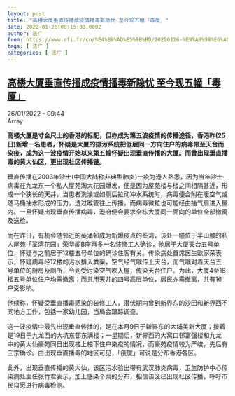 ```yaml
---
layout: post
title: "高楼大厦垂直传播成疫情播毒新隐忧 至今现五幢「毒厦」"
date: 2022-01-26T09:15:03.000Z
author: 法广
from: https://www.rfi.fr/cn/%E4%B8%AD%E5%9B%BD/20220126-%E9%AB%98%E6%A5%BC%E5%A4%A7%E5%8E%A6%E5%9E%82%E7%9B%B4%E4%BC%A0%E6%92%AD%E6%88%90%E7%96%AB%E6%83%85%E6%92%AD%E6%AF%92%E6%96%B0%E9%9A%90%E5%BF%A7-%E8%87%B3%E4%BB%8A%E7%8E%B0%E4%BA%94%E5%B9%A2-%E6%AF%92%E5%8E%A6
tags: [ 法广 ]
categories: [ 法广 ]
---
```

<!--1643188503000-->
[高楼大厦垂直传播成疫情播毒新隐忧 至今现五幢「毒厦」](https://www.rfi.fr/cn/%E4%B8%AD%E5%9B%BD/20220126-%E9%AB%98%E6%A5%BC%E5%A4%A7%E5%8E%A6%E5%9E%82%E7%9B%B4%E4%BC%A0%E6%92%AD%E6%88%90%E7%96%AB%E6%83%85%E6%92%AD%E6%AF%92%E6%96%B0%E9%9A%90%E5%BF%A7-%E8%87%B3%E4%BB%8A%E7%8E%B0%E4%BA%94%E5%B9%A2-%E6%AF%92%E5%8E%A6)
------

<div>
<div>26/01/2022 - 09:44</div>Array<p><strong>                    高楼大厦是寸金尺土的香港的标配，但亦成为第五波疫情的传播途径，香港昨(25日)新增一名患者，怀疑是大厦的排污系统把低层同一方向住户的病毒带至天台而染疫，成为这一波疫情开始以来第五幢怀疑出现垂直传播的大厦。而曾出现垂直播毒的黄大仙区，更出现社区传播链。                </strong></p><div >                    <p>垂直传播在2003年沙士(中国大陆称非典型肺炎)一疫为港人熟悉，因为当年沙士病毒在九龙东一个私人屋苑淘大花园爆发，便是因为屋苑楼与楼之间相隔甚近，形成一个狭长的天井，当患者洗澡或如厕后拉动冲水系统时，病毒便会附在暖空气或随马桶抽水形成的压力，透过喉管往上传播，而病毒微粒也可能经由抽气扇进入屋内。一旦怀疑出现垂直传播病毒，港府便会要求全栋大厦同一面向的单位全部撤离及送检。</p><p>而在昨日，有机会随邻近的葵涌邨成为新爆疫点的荃湾，该处一幢位于半山腰的私人屋苑「荃湾花园」荣华阁B座再多一名装修工人确诊，他居于大厦天台五号单位，怀疑与之前居于12楼五号单位的确诊住客有关。传染病处首席医生欧家荣表示，怀疑病毒经12楼的污水排入粪渠，空气经气喉传上天台，而气喉对着天台五号单位的厨房及厕所，令到受污染空气吹入屋，传染天台住户。为此，大厦4至18楼五号单位住户均需撤离；而共用天井的四号高层单位，居民亦需撤离，共有16户受影响。</p><p>他续称，怀疑受垂直播毒感染的装修工人，潜伏期内曾到新界东的沙田和新界西不同地方工作，包括一家幼儿园，当局会跟踪调查。</p><p>这一波疫情中最先出现垂直传播的，是在本月9日于新界东的大埔美新大厦；接着是19日于九龙西的大坑东邨东满楼；一星期后，新界西的大窝口邨富强楼和九龙中的黄大仙豪苑同日出现楼上楼下住户染疫的情况，而豪苑疫情较为严峻，先后有三宗确诊。由出现垂直播毒的地区可见，「疫厦」可说是分布香港各区。</p><p>此外，出现垂直传播的黄大仙，该区污水验出带有武汉肺炎病毒，卫生防护中心传染病处主任张竹君表示，加上感染个案的分布，相信该区已出现社区传播，呼吁市民自愿进行病毒检测。</p>                                            <div data-selfpromo-newsletter>    </div>    <div data-selfpromo-app>    </div>                </div>
</div>
